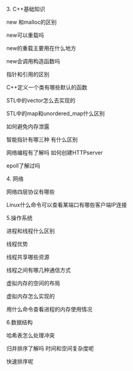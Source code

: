 3. C++基础知识

new 和malloc的区别

new可以重载吗

new的重载主要用在什么地方

new会调用构造函数吗

指针和引用的区别

C++定义一个类有哪些默认的函数

STL中的vector怎么去实现的

STL中的map和unordered_map什么区别

如何避免内存泄露

智能指针有哪三种 有什么区别

网络编程有了解吗 如何创建HTTPserver

epoll了解过吗

4. 网络

网络四层协议有哪些

Linux什么命令可以查看某端口有哪些客户端IP连接

5.操作系统

进程和线程什么区别

线程优势

线程共享哪些资源

线程之间有哪几种通信方式

虚拟内存的空间的布局

虚拟内存怎么实现的

用什么命令查看进程的内存使用情况

6.数据结构

哈希表怎么处理冲突

归并排序了解吗 时间和空间复杂度呢

快速排序呢